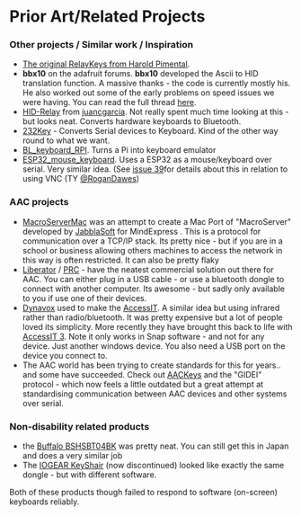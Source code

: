# Prior Art/Related Projects

### Other projects / Similar work / Inspiration

* [The original RelayKeys from Harold Pimental](https://haroldpimentel.wordpress.com/2016/09/08/bluetooth-keyboard-switch-with-arduino/).
* **bbx10** on the adafruit forums. **bbx10** developed the Ascii to HID translation function. A massive thanks - the code is currently mostly his. He also worked out some of the early problems on speed issues we were having. You can read the full thread [here](https://forums.adafruit.com/viewtopic.php?f=53\&t=145081\&start=15).
* [HID-Relay](https://github.com/juancgarcia/HID-Relay) from [juancgarcia](https://github.com/juancgarcia). Not really spent much time looking at this - but looks neat. Converts hardware keyboards to Bluetooth.
* [232Key](https://www.232key.com/index.html) - Converts Serial devices to Keyboard. Kind of the other way round to what we want.
* [BL\_keyboard\_RPI](https://github.com/quangthanh010290/BL\_keyboard\_RPI). Turns a Pi into keyboard emulator
* [ESP32\_mouse\_keyboard](https://github.com/RoganDawes/esp32\_mouse\_keyboard). Uses a ESP32 as a mouse/keyboard over serial. Very similar idea. (See [issue 39](https://github.com/AceCentre/RelayKeys/issues/29)for details about this in relation to using VNC (TY [@RoganDawes](https://github.com/RoganDawes))

### AAC projects

* [MacroServerMac](http://github.com/willwade/MacroServerMac) was an attempt to create a Mac Port of "MacroServer" developed by [JabblaSoft](http://jabblasoft.com) for MindExpress . This is a protocol for communication over a TCP/IP stack. Its pretty nice - but if you are in a school or business allowing others machines to access the network in this way is often restricted. It can also be pretty flaky
* [Liberator](http://liberator.co.uk) / [PRC](http://prentrom.com) - have the neatest commercial solution out there for AAC. You can either plug in a USB cable - or use a bluetooth dongle to connect with another computer. Its awesome - but sadly only available to you if use one of their devices.
* [Dynavox](http://tobiidynavox.com) used to make the [AccessIT](http://www.spectronics.com.au/product/accessit). A similar idea but using infrared rather than radio/bluetooth. It was pretty expensive but a lot of people loved its simplicity. More recently they have brought this back to life with [AccessIT 3](https://www.tobiidynavox.com/products/accessit-3). Note it only works in Snap software - and not for any device. Just another windows device. You also need a USB port on the device you connect to.&#x20;
* The AAC world has been trying to create standards for this for years.. and some have succeeded. Check out [AACKeys](https://aacinstitute.org/aac-keys/) and the "GIDEI" protocol - which now feels a little outdated but a great attempt at standardising communication between AAC devices and other systems over serial.

### Non-disability related products

* the [Buffalo BSHSBT04BK](http://buffalo.jp/product/peripheral/wireless-adapter/bshsbt04bk/) was pretty neat. You can still get this in Japan and does a very similar job
* The [IOGEAR KeyShair](https://www.iogear.com/product/GKMB02) (now discontinued) looked like exactly the same dongle - but with different software.

Both of these products though failed to respond to software (on-screen) keyboards reliably.
